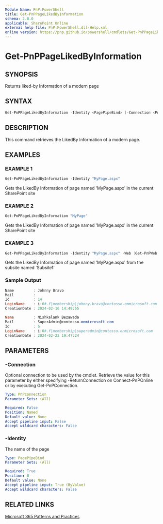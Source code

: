 ```yaml
---
Module Name: PnP.PowerShell
title: Get-PnPPageLikedByInformation
schema: 2.0.0
applicable: SharePoint Online
external help file: PnP.PowerShell.dll-Help.xml
online version: https://pnp.github.io/powershell/cmdlets/Get-PnPPageLikedByInformation.html
---
```

 
# Get-PnPPageLikedByInformation

## SYNOPSIS
Returns liked-by Information of a modern page 

## SYNTAX

```powershell
Get-PnPPageLikedByInformation -Identity <PagePipeBind> [-Connection <PnPConnection>]
```

## DESCRIPTION
This command retrieves the LikedBy Information of a modern page. 


## EXAMPLES

### EXAMPLE 1
```powershell
Get-PnPPageLikedByInformation -Identity "MyPage.aspx"
```

Gets the LikedBy Information of page named 'MyPage.aspx' in the current SharePoint site

### EXAMPLE 2
```powershell
Get-PnPPageLikedByInformation "MyPage"
```

Gets the LikedBy Information of page named 'MyPage.aspx' in the current SharePoint site


### EXAMPLE 3
```powershell
Get-PnPPageLikedByInformation -Identity "MyPage.aspx" -Web (Get-PnPWeb -Identity "Subsite1")
```

Gets the LikedBy Information of page named 'MyPage.aspx' from the subsite named 'Subsite1'

### Sample Output

```powershell
Name         : Johnny Bravo
Mail         :
Id           : 14
LoginName    : i:0#.f|membership|johnny.bravo@contosso.onmicrosoft.com
CreationDate : 2024-02-16 14:49:55

Name         : Nishkalank Bezawada
Mail         : SuperAdmin@contosso.onmicrosoft.com
Id           : 6
LoginName    : i:0#.f|membership|superadmin@contosso.onmicrosoft.com
CreationDate : 2024-02-22 19:47:24
```

## PARAMETERS

### -Connection
Optional connection to be used by the cmdlet. Retrieve the value for this parameter by either specifying -ReturnConnection on Connect-PnPOnline or by executing Get-PnPConnection.

```yaml
Type: PnPConnection
Parameter Sets: (All)

Required: False
Position: Named
Default value: None
Accept pipeline input: False
Accept wildcard characters: False
```

### -Identity
The name of the page

```yaml
Type: PagePipeBind
Parameter Sets: (All)

Required: True
Position: 0
Default value: None
Accept pipeline input: True (ByValue)
Accept wildcard characters: False
```



## RELATED LINKS

[Microsoft 365 Patterns and Practices](https://aka.ms/m365pnp)

